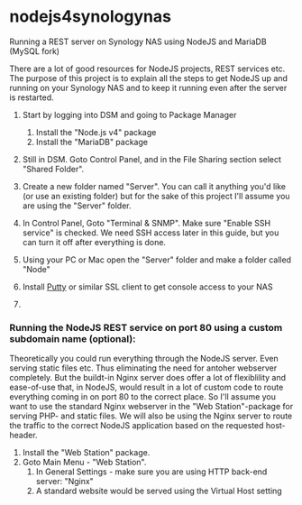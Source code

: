 # nodejs4synologynas
Running a REST server on Synology NAS using NodeJS and MariaDB (MySQL fork)

There are a lot of good resources for NodeJS projects, REST services etc.  
The purpose of this project is to explain all the steps to get NodeJS up and running on your Synology NAS and to keep it running
even after the server is restarted.

1. Start by logging into DSM and going to Package Manager  
    1. Install the "Node.js v4" package
    1. Install the "MariaDB" package
    
1. Still in DSM. Goto Control Panel, and in the File Sharing section select "Shared Folder".
1. Create a new folder named "Server". You can call it anything you'd like (or use an existing folder) but for the sake of this project I'll assume you are using the "Server" folder.
1. In Control Panel, Goto "Terminal & SNMP". Make sure "Enable SSH service" is checked. We need SSH access later in this guide, but you can turn it off after everything is done.
1. Using your PC or Mac open the "Server" folder and make a folder called "Node"
1. Install [Putty](http://www.chiark.greenend.org.uk/~sgtatham/putty/latest.html) or similar SSL client to get console access to your NAS
1. 

### Running the NodeJS REST service on port 80 using a custom subdomain name (optional):
Theoretically you could run everything through the NodeJS server. Even serving static files etc. Thus eliminating the need for antoher webserver completely. But the buildt-in Nginx server does offer a lot of flexiblility and ease-of-use that, in NodeJS, would result in a lot of custom code to route everything coming in on port 80 to the correct place. So I'll assume you want to use the standard Nginx webserver in the "Web Station"-package for serving PHP- and static files. We will also be using the Nginx server to route the traffic to the correct NodeJS application based on the requested host-header.

1. Install the "Web Station" package. 
1. Goto Main Menu - "Web Station". 
    1. In General Settings - make sure you are using HTTP back-end server: "Nginx"
    1. A standard website would be served using the Virtual Host setting
